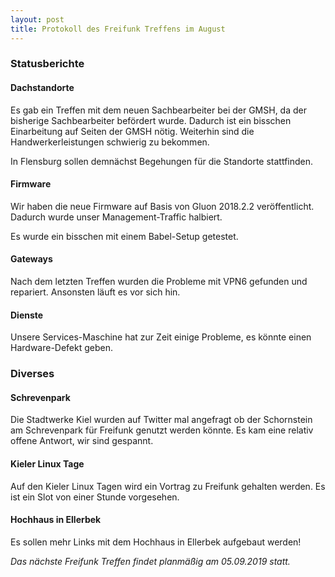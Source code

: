 ```yaml
---
layout: post
title: Protokoll des Freifunk Treffens im August
---
```

### Statusberichte
#### Dachstandorte
Es gab ein Treffen mit dem neuen Sachbearbeiter bei der GMSH, da der bisherige Sachbearbeiter befördert wurde. Dadurch ist ein bisschen Einarbeitung auf Seiten der GMSH nötig. Weiterhin sind die Handwerkerleistungen schwierig zu bekommen.

In Flensburg sollen demnächst Begehungen für die Standorte stattfinden.

#### Firmware
Wir haben die neue Firmware auf Basis von Gluon 2018.2.2 veröffentlicht. 
Dadurch wurde unser Management-Traffic halbiert.

Es wurde ein bisschen mit einem Babel-Setup getestet.

#### Gateways
Nach dem letzten Treffen wurden die Probleme mit VPN6 gefunden und repariert.
Ansonsten läuft es vor sich hin.

#### Dienste
Unsere Services-Maschine hat zur Zeit einige Probleme, es könnte einen Hardware-Defekt geben. 

### Diverses
#### Schrevenpark
Die Stadtwerke Kiel wurden auf Twitter mal angefragt ob der Schornstein am Schrevenpark für Freifunk genutzt werden könnte. Es kam eine relativ offene Antwort, wir sind gespannt.

#### Kieler Linux Tage
Auf den Kieler Linux Tagen wird ein Vortrag zu Freifunk gehalten werden. Es ist ein Slot von einer Stunde vorgesehen.

#### Hochhaus in Ellerbek
Es sollen mehr Links mit dem Hochhaus in Ellerbek aufgebaut werden!

*Das nächste Freifunk Treffen findet planmäßig am 05.09.2019 statt.*
